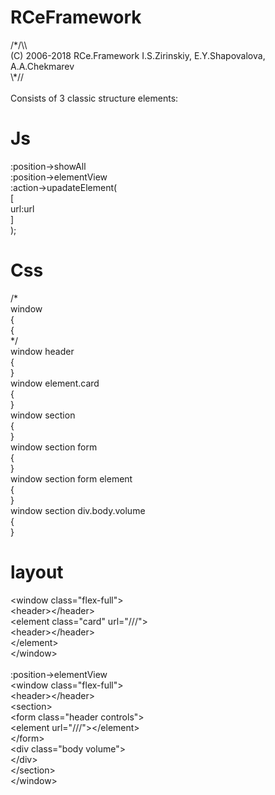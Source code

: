 # RCeFramework
/\*/\\\ <br/>
 (C) 2006-2018 RCe.Framework I.S.Zirinskiy, E.Y.Shapovalova, A.A.Chekmarev <br/>
\\*\// <br/>
<br/>
Consists of 3 classic structure elements: <br/>
# Js<br/>
:position->showAll<br/>
:position->elementView<br/>
:action->upadateElement(<br/>
	[<br/>
	url:url<br/>
	]<br/>
);<br/>
# Css<br/>
/*<br/>
window <br/>
	{<br/>
	{<br/>
*/<br/>
window header<br/>
	{<br/>
	}<br/>
window element.card<br/>
	{<br/>
	}<br/>
window section<br/>
	{<br/>
	}<br/>
window section form<br/>
	{<br/>
	}<br/>
window section form element<br/>
	{<br/>
	}<br/>
window section div.body.volume<br/>
	{<br/>
	}<br/>
# layout<br/>
\<window class="flex-full"\><br/>
	\<header\>\</header\><br/>
	\<element class="card" url="///"\><br/>
		\<header\>\</header\><br/>
	\</element\><br/>
\</window\><br/>
<br/>
:position->elementView<br/>
\<window class="flex-full"\><br/>
	\<header\>\</header\><br/>
	\<section\><br/>
		\<form class="header controls"\><br/>
			\<element url="///"\>\</element\><br/>
		\</form\><br/>
		\<div class="body volume"\><br/>
		\</div\><br/>
	\</section\><br/>
\</window\><br/>
<br/>
